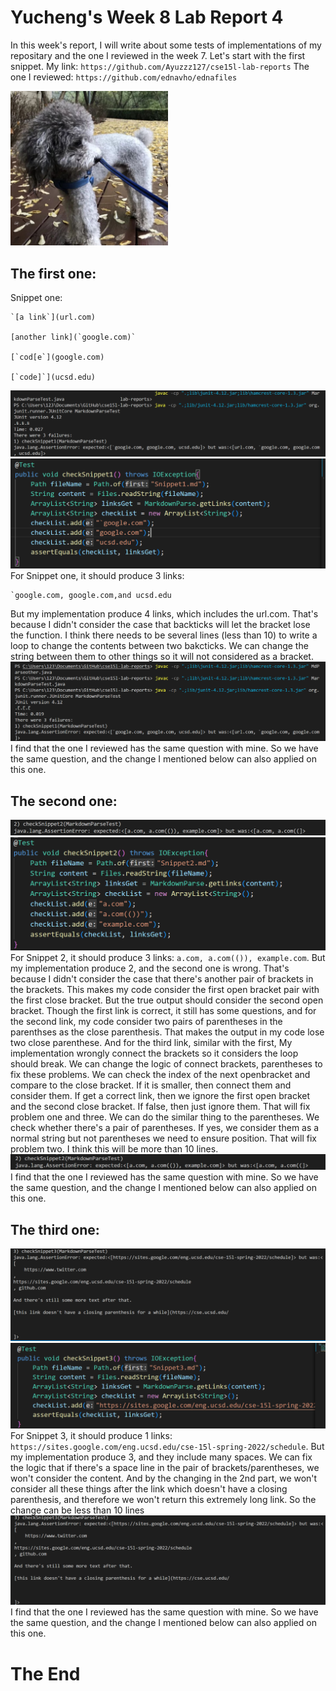 # Yucheng's Week 8 Lab Report 4
In this week's report, I will write about some tests of implementations of my repositary and the one I reviewed in the week 7. Let's start with the first snippet.
My link: `https://github.com/Ayuzzz127/cse15l-lab-reports`
The one I reviewed: `https://github.com/ednavho/ednafiles`

<img src="dou.PNG" width="50%"></img>

## The first one: 
Snippet one:
```
`[a link`](url.com)

[another link](`google.com)`

[`cod[e`](google.com)

[`code]`](ucsd.edu)
```
![1](1.PNG)
![test](test1.PNG)
For Snippet one, it should produce 3 links:
```
`google.com, google.com,and ucsd.edu
```
But my implementation produce 4 links, which includes the url.com. That's because I didn't consider the case that backticks will let the bracket lose the function. I think there needs to be several lines (less than 10) to write a loop to change the contents between two bakcticks. We can change the string between them to other things so it will not considered as a bracket.
![1](o1.PNG)
I find that the one I reviewed has the same question with mine. So we have the same question, and the change I mentioned below can also applied on this one.
## The second one: 
![2](2.PNG)
![test](test2.PNG)
For Snippet 2, it should produce 3 links: `a.com, a.com(()), example.com`. But my implementation produce 2, and the second one is wrong. That's because I didn't consider the case that there's another pair of brackets in the brackets. This makes my code consider the first open bracket pair with the first close bracket. But the true output should consider the second open bracket. Though the first link is correct, it still has some questions, and for the second link, my code consider two pairs of parentheses in the parenthses as the close parenthesis. That makes the output in my code lose two close parenthese. And for the third link, similar with the first, My implementation wrongly connect the brackets so it considers the loop should break. We can change the logic of connect brackets, parentheses to fix these problems. We can check the index of the next openbracket and compare to the close bracket. If it is smaller, then connect them and consider them. If get a correct link, then we ignore the first open bracket and the second close bracket. If false, then just ignore them. That will fix problem one and three. We can do the similar thing to the parentheses. We check whether there's a pair of parentheses. If yes, we consider them as a normal string but not parentheses we need to ensure position. That will fix problem two. I think this will be more than 10 lines.
![2](o2.PNG)
I find that the one I reviewed has the same question with mine. So we have the same question, and the change I mentioned below can also applied on this one.
## The third one: 
![3](3.PNG)
![test](test3.PNG)
For Snippet 3, it should produce 1 links: `https://sites.google.com/eng.ucsd.edu/cse-15l-spring-2022/schedule`. But my implementation produce 3, and they include many spaces. We can fix the logic that if there's a space line in the pair of brackets/parentheses, we won't consider the content. And by the changing in the 2nd part, we won't consider all these things after the link which doesn't have a closing parenthesis, and therefore we won't return this extremely long link. So the change can be less than 10 lines
![3](o3.PNG)
I find that the one I reviewed has the same question with mine. So we have the same question, and the change I mentioned below can also applied on this one.
# The End